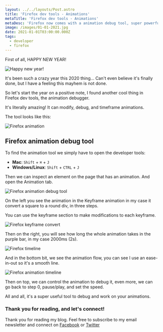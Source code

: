 ```yaml
---
layout: ../../layouts/Post.astro
title: 'Firefox dev tools - Animations'
metaTitle: 'Firefox dev tools - Animations'
metaDesc: 'Firefox now comes with a animation debug tool, super powerful and handy!'
image: /images/01-01-2021.jpg
date: 2021-01-01T03:00:00.000Z
tags:
  - developer
  - firefox
---
```


First of all, HAPPY NEW YEAR!

![Happy new year!](https://media.giphy.com/media/xUySTMO8XWIRjp0w4o/giphy.gif)

It's been such a crazy year this 2020 thing...
Can't even believe it's finally done, but I have a feeling this mayhem is not done.

So let's start the year on a positive note, I found another cool thing in Firefox dev tools, the animation debugger.

It's literally amazing! It can modify, debug, and timeframe animations.

The tool looks like this:

![Firefox animation](https://cdn.hashnode.com/res/hashnode/image/upload/v1609077361340/jW_mXV46n.gif)

## Firefox animation debug tool

To find the animation tool we simply have to open the developer tools:

- **Mac**: `Shift` + `⌘` + `J`
- **Windows/Linux**: `Shift` + `CTRL` + `J`

Then we can inspect an element on the page that has an animation. And open the Animation tab.

![Firefox animation debug tool](https://cdn.hashnode.com/res/hashnode/image/upload/v1609076786462/_HdJDoOVQ.png)

On the left you see the animation in the Keyframe animation in my case it convert a square to a round div, in three steps.

You can use the keyframe section to make modifications to each keyframe.

![Firefox keyframe convert](https://cdn.hashnode.com/res/hashnode/image/upload/v1609076985484/9oTR_s2kO.png)

Then on the right, you will see how long the whole animation takes in the purple bar, in my case 2000ms (2s).

![Firefox timeline](https://cdn.hashnode.com/res/hashnode/image/upload/v1609076953941/LC7DiDyI5.png)

And in the bottom bit, we see the animation flow, you can see I use an ease-in-out so it's a smooth line.

![Firefox animation timeline](https://cdn.hashnode.com/res/hashnode/image/upload/v1609077144650/72aiX7Cj_.png)

Then on top, we can control the animation to debug it, even more, we can go back to step 0, pause/play, and set the speed.

All and all, it's a super useful tool to debug and work on your animations.

### Thank you for reading, and let's connect!

Thank you for reading my blog. Feel free to subscribe to my email newsletter and connect on [Facebook](https://www.facebook.com/DailyDevTipsBlog) or [Twitter](https://twitter.com/DailyDevTips1)
